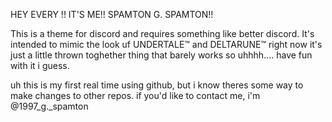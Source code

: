 HEY      EVERY      !! IT'S ME!!
SPAMTON G. SPAMTON!!

This is a theme for discord and requires something like better discord.
It's intended to mimic the look uf UNDERTALE™ and DELTARUNE™
right now it's just a little thrown toghether thing that barely works so uhhhh.... have fun with it i guess.

uh this is my first real time using github, but i know theres some way to make changes to other repos.
if you'd like to contact me, i'm @1997_g._spamton
